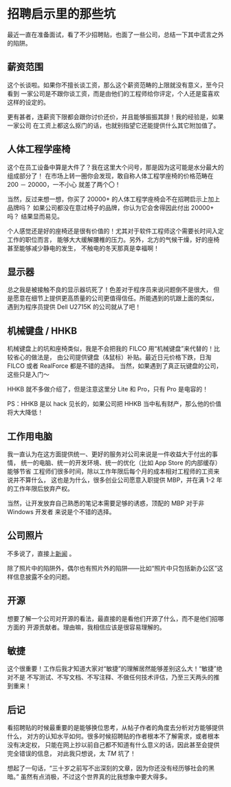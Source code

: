 # 招聘启示里的那些坑

最近一直在准备面试，看了不少招聘贴，也面了一些公司，总结一下其中谎言之外的陷阱。


## 薪资范围

这个长谈啦。如果你不擅长谈工资，那么这个薪资范畴的上限就没有意义，至今只看到
一家公司是不跟你谈工资，而是由他们的工程师给你评定，个人还是蛮喜欢这样的设定的。

更有甚者，连薪资下限都会跟你讨价还价，并且能够振振其辞！我的经验是，如果一家公司
在工资上都这么抠门的话，也就别指望它还能提供什么其它附加值了。


## 人体工程学座椅

这个在员工设备中算是大件了？我在这里大个问号，那是因为这可能是水分最大的组成部分了！
在市场上转一圈你会发现，敢自称人体工程学座椅的价格范畴在 200 － 20000，一不小心
就差了两个〇！

当然，反过来想一想，你买了 20000+ 的人体工程学座椅会不在招聘启示上加上品牌吗？
如果公司都没在意过椅子的品牌，你认为它会舍得因此付出 20000+ 吗？
结果显而易见。

个人感觉还是好的座椅还是很有价值的！尤其对于软件工程师这个需要长时间入定工作的职位而言，
能够大大缓解腰椎的压力。另外，北方的气候干燥，好的座椅甚至能够减少静电的发生，
不触电的冬天那真是幸福啊！


## 显示器

总之我是被接触不良的显示器坑死了！色差对于程序员来说问题倒不是很大，
但是愿意在细节上提供更高质量的公司更值得信任。所能遇到的坑跟上面的类似，
遇到为程序员提供 Dell U2715K 的公司就从了吧！


## 机械键盘 / HHKB

机械键盘上的坑和座椅类似，我是不会把我的 FILCO 用“机械键盘”来代替的！比较省心的做法是，
由公司提供键盘（&鼠标）补贴。最近日元价格下跌，日淘 FILCO 或者 RealForce 都是不错的选择。
当然，如果遇到了真正玩键盘的公司，这些只是入门～

HHKB 就不多做介绍了，但是注意这里分 Lite 和 Pro，只有 Pro 是电容的！

PS：HHKB 是以 hack 见长的，如果公司把 HHKB 当中私有财产，那么他的价值将大大降低！


## 工作用电脑

我一直认为在这方面提供统一、更好的服务对公司来说是一件收益大于付出的事情，
统一的电脑、统一的开发环境、统一的优化（比如 App Store 的内部缓存）能够节省
工程师们很多时间，除以工作年限后每个月的成本相对工程师的工资来说并不算什么，
这也是为什么，很多创业公司愿意入职提供 MBP，并在满 1-2 年的工作年限后放弃产权。

当然，让开发放弃自己熟悉的笔记本需要足够的诱惑，顶配的 MBP 对于非 Windows 开发者
来说是个不错的选择。


## 公司照片

不多说了，直接上[新闻](http://www.apartmenttherapy.com/one-thing-not-to-skimp-on-when-trying-to-sell-your-home-217136) 。

除了照片中的陷阱外，偶尔也有照片外的陷阱——比如“照片中只包括新办公区”这样信息披露不全的问题。


## 开源

想要了解一个公司对开源的看法，最直接的是看他们开源了什么，而不是他们招哪方面的
开源贡献者。理由嘛，我相信应该是很容易理解的。


## 敏捷

这个很重要！工作后我才知道大家对“敏捷”的理解居然能够差别这么大！“敏捷”绝对不是
不写测试、不写文档、不写注释、不做任何技术评估，乃至三天两头的推到重来！


## 后记

看招聘贴的时候最重要的是能够换位思考，从帖子作者的角度去分析对方能够提供什么，
对方的认知水平如何。很多时候招聘贴的作者根本不了解需求，或者根本没有决定权，
只能在网上抄以前自己都不知道有什么意义的话，因此甚至会提供完全错误的信息，
对此我只想说，太 *TM* 坑了！

想起了一句话，“三十岁之前写不出深刻的文章，因为你还没有经历够社会的黑暗。”
虽然有点消极，不过这个世界真的比我想象中要大得多。
